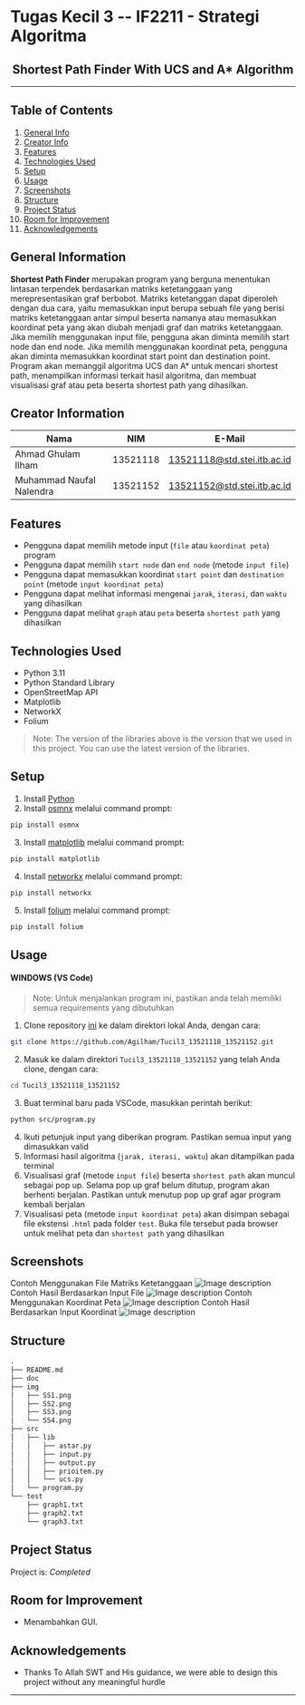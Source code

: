# Tugas Kecil 3 -- IF2211 - Strategi Algoritma
<h2 align="center">
  Shortest Path Finder With UCS and A* Algorithm <br/>
</h2>
<hr>

## Table of Contents
1. [General Info](#general-information)
2. [Creator Info](#creator-information)
3. [Features](#features)
4. [Technologies Used](#technologies-used)
5. [Setup](#setup)
6. [Usage](#usage)
7. [Screenshots](#screenshots)
7. [Structure](#structure)
8. [Project Status](#project-status)
9. [Room for Improvement](#room-for-improvement)
10. [Acknowledgements](#acknowledgements)

<a name="general-information"></a>

## General Information
**Shortest Path Finder** merupakan program yang berguna menentukan lintasan terpendek berdasarkan matriks ketetanggaan yang merepresentasikan graf berbobot. Matriks ketetanggan dapat diperoleh dengan dua cara, yaitu memasukkan input berupa sebuah file yang berisi matriks ketetanggaan antar simpul beserta namanya atau memasukkan koordinat peta yang akan diubah menjadi graf dan matriks ketetanggaan. Jika memilih menggunakan input file, pengguna akan diminta memilih start node dan end node. Jika memilih menggunakan koordinat peta, pengguna akan diminta memasukkan koordinat start point dan destination point. Program akan memanggil algoritma UCS dan A* untuk mencari shortest path, menampilkan informasi terkait hasil algoritma, dan membuat visualisasi graf atau peta beserta shortest path yang dihasilkan.

<a name="creator-information"></a>

## Creator Information

| Nama                        | NIM      | E-Mail                      |
| --------------------------- | -------- | --------------------------- |
| Ahmad Ghulam Ilham          | 13521118 | 13521118@std.stei.itb.ac.id |
| Muhammad Naufal Nalendra    | 13521152 | 13521152@std.stei.itb.ac.id |

<a name="features"></a>

## Features
- Pengguna dapat memilih metode input (`file` atau `koordinat peta`) program
- Pengguna dapat memilih `start node` dan `end node`  (metode `input file`)
- Pengguna dapat memasukkan koordinat `start point` dan `destination point` (metode `input koordinat peta`)
- Pengguna dapat melihat informasi mengenai `jarak`, `iterasi`, dan `waktu` yang dihasilkan
- Pengguna dapat melihat `graph` atau `peta` beserta `shortest path` yang dihasilkan

<a name="technologies-used"></a>

## Technologies Used
- Python 3.11
- Python Standard Library
- OpenStreetMap API
- Matplotlib
- NetworkX
- Folium
> Note: The version of the libraries above is the version that we used in this project. You can use the latest version of the libraries.

<a name="setup"></a>

## Setup
1. Install [Python](https://www.python.org/downloads/)
2. Install [osmnx](https://pypi.org/project/osmnx/) melalui command prompt:
```bash
pip install osmnx
```
3. Install [matplotlib](https://pypi.org/project/matplotlib/) melalui command prompt:
```bash
pip install matplotlib
```
4. Install [networkx](https://pypi.org/project/networkx/) melalui command prompt:
```bash
pip install networkx
```
5. Install [folium](https://pypi.org/project/folium/) melalui command prompt:
```bash
pip install folium
```

<a name="usage"></a>

## Usage

#### WINDOWS (VS Code)
> Note: Untuk menjalankan program ini, pastikan anda telah memiliki semua requirements yang dibutuhkan
1. Clone repository [ini](https://github.com/Agilham/Tucil3_13521118_13521152.git) ke dalam direktori lokal Anda, dengan cara:
```bash
git clone https://github.com/Agilham/Tucil3_13521118_13521152.git
```
2. Masuk ke dalam direktori `Tucil3_13521118_13521152` yang telah Anda clone, dengan cara:
```bash
cd Tucil3_13521118_13521152
```
3. Buat terminal baru pada VSCode, masukkan perintah berikut:
```bash
python src/program.py
```
4. Ikuti petunjuk input yang diberikan program. Pastikan semua input yang dimasukkan valid
5. Informasi hasil algoritma (`jarak, iterasi, waktu`) akan ditampilkan pada terminal
6. Visualisasi graf (metode `input file`) beserta `shortest path` akan muncul sebagai pop up. Selama pop up graf belum ditutup, program akan berhenti berjalan. Pastikan untuk menutup pop up graf agar program kembali berjalan
7. Visualisasi peta (metode `input koordinat peta`) akan disimpan sebagai file ekstensi `.html` pada folder `test`. Buka file tersebut pada browser untuk melihat peta dan `shortest path` yang dihasilkan 

<a name="screenshots"></a>

## Screenshots
  Contoh Menggunakan File Matriks Ketetanggaan
  ![Image description](/img/SS1.png)
  Contoh Hasil Berdasarkan Input File
  ![Image description](/img/SS2.png)
  Contoh Menggunakan Koordinat Peta
  ![Image description](/img/SS3.png)
  Contoh Hasil Berdasarkan Input Koordinat
  ![Image description](/img/SS4.png)

<a name="structure"></a>

## Structure
```bash
.
├── README.md
├── doc
├── img
│   ├── SS1.png
│   ├── SS2.png
│   ├── SS3.png
│   └── SS4.png
├── src
│   ├── lib
│   │   ├── astar.py
│   │   ├── input.py
│   │   ├── output.py
│   │   ├── prioitem.py
│   │   └── ucs.py
│   └── program.py
└── test
    ├── graph1.txt
    ├── graph2.txt
    └── graph3.txt
```

<a name="project-status">

## Project Status
Project is: _Completed_

<a name="room-for-improvement">

## Room for Improvement
- Menambahkan GUI.

<a name="acknowledgements">

## Acknowledgements
- Thanks To Allah SWT and His guidance, we were able to design this project without any meaningful hurdle

<hr>
